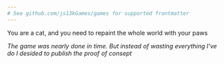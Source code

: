 ```yaml
---
# See github.com/js13kGames/games for supported frontmatter
---
```

You are a cat, and you need to repaint the whole world with your paws

*The game was nearly done in time. But instead of wasting everything I've do I desided to publish the proof of consept*